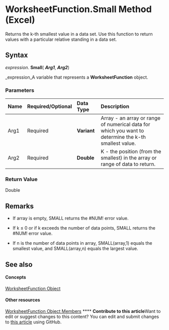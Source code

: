 
# WorksheetFunction.Small Method (Excel)

Returns the k-th smallest value in a data set. Use this function to return values with a particular relative standing in a data set.


## Syntax

 _expression_. **Small**( **_Arg1_**,  **_Arg2_**)

 _expression_A variable that represents a  **WorksheetFunction** object.


### Parameters



|**Name**|**Required/Optional**|**Data Type**|**Description**|
|:-----|:-----|:-----|:-----|
|Arg1|Required| **Variant**|Array - an array or range of numerical data for which you want to determine the k-th smallest value.|
|Arg2|Required| **Double**|K - the position (from the smallest) in the array or range of data to return.|

### Return Value

Double


## Remarks




- If array is empty, SMALL returns the #NUM! error value.
    
- If k ≤ 0 or if k exceeds the number of data points, SMALL returns the #NUM! error value.
    
- If n is the number of data points in array, SMALL(array,1) equals the smallest value, and SMALL(array,n) equals the largest value.
    

## See also


#### Concepts


 [WorksheetFunction Object](7b1d5639-363d-632c-2cf0-2232562646b6.md)
#### Other resources


 [WorksheetFunction Object Members](6811ca87-4b53-0bff-88c9-30bf7497879a.md)
****   **Contribute to this article**Want to edit or suggest changes to this content? You can edit and submit changes to  [this article](https://github.com/jhershey00/VBA_Excel_Test/OpenXMLCon/articles/d73da9a7-c518-1071-205a-042329d14918.md) using GitHub.

